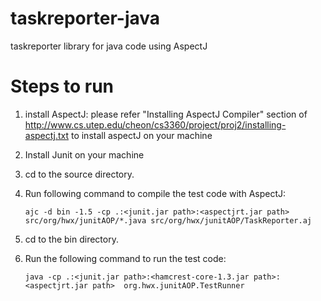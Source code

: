 # taskreporter-java
taskreporter library for java code using AspectJ

# Steps to run
1. install AspectJ:
   please refer "Installing AspectJ Compiler" section of http://www.cs.utep.edu/cheon/cs3360/project/proj2/installing-aspectj.txt to install aspectJ on your machine

2. Install Junit on your machine

4. cd to the source directory.

3. Run following command to compile the test code with AspectJ:

      `ajc -d bin -1.5 -cp .:<junit.jar path>:<aspectjrt.jar path>  src/org/hwx/junitAOP/*.java src/org/hwx/junitAOP/TaskReporter.aj`
         
4. cd to the bin directory.

5. Run the following command to run the test code:

      `java -cp .:<junit.jar path>:<hamcrest-core-1.3.jar path>:<aspectjrt.jar path>  org.hwx.junitAOP.TestRunner`
